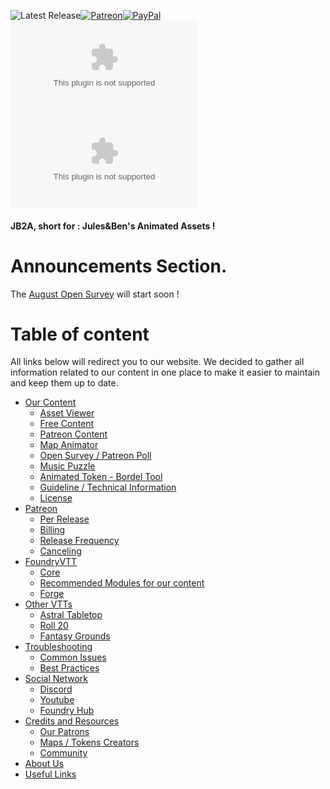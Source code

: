 <img alt="Latest Release" src="https://img.shields.io/github/v/release/Jules-Bens-Aa/JB2A_DnD5e?color=7FB800">[![Patreon](https://img.shields.io/badge/Pledge-Patreon-red)](https://www.patreon.com/JB2A)[![PayPal](https://img.shields.io/badge/Donate-Paypal-ff69b4)](https://paypal.me/DonationJB2A?locale.x=fr_FR)<br>
![GitHub release (latest by date and asset)](https://img.shields.io/github/downloads/Jules-Bens-Aa/JB2A_DnD5e/0.2.4/JB2A_DnD5e-0.2.4.zip?color=ffba00&label=Release%200.2.4%20Downloads)<br>
![GitHub release (latest by date and asset)](https://img.shields.io/github/downloads/Jules-Bens-Aa/JB2A_DnD5e/0.2.3/JB2A_DnD5e-0.2.3.zip?color=e3621f&label=Release%200.2.3%20Downloads)<br>
<p style='text-align: justify;'>


#### JB2A, short for : Jules&Ben's Animated Assets !

# Announcements Section.

The [August Open Survey](https://forms.gle/PwFPd8M5CKMXJwrk7) will start soon !

# Table of content

All links below will redirect you to our website. We decided to gather all information related to our content in one place to make it easier to maintain and keep them up to date.

 - [Our Content](https://jb2a.com/#Content)
   - [Asset Viewer](https://jb2a.com/#AssetViewer)
   - [Free Content](https://jb2a.com/#Free)
   - [Patreon Content](https://jb2a.com/#PatreonContent)
   - [Map Animator](https://jb2a.com/#MapAnimator)
   - [Open Survey / Patreon Poll](https://jb2a.com/#OpenSurveyPoll)
   - [Music Puzzle](https://jb2a.com/#MusicPuzzle)
   - [Animated Token - Bordel Tool](https://jb2a.com/#AnimatedTokenTool)
   - [Guideline / Technical Information](https://jb2a.com/#Guideline)
   - [License](https://jb2a.com/#Lisence)
 - [Patreon](https://jb2a.com/#Patreon)
   - [Per Release](https://jb2a.com/#PerRelease)
   - [Billing](https://jb2a.com/#Billin)
   - [Release Frequency](https://jb2a.com/#ReleaseFrequency)
   - [Canceling](https://jb2a.com/#PatreonCanceling)
 - [FoundryVTT](https://jb2a.com/#FoundryVTT)
   - [Core](https://jb2a.com/#Core)
   - [Recommended Modules for our content](https://jb2a.com/#RecommendedModules)
   - [Forge](https://jb2a.com/#Forge)
 - [Other VTTs](https://jb2a.com/#OtherVTTs)
   - [Astral Tabletop](https://jb2a.com/#Astral)
   - [Roll 20](https://jb2a.com/#Roll20)
   - [Fantasy Grounds](https://jb2a.com/#FantasyGrounds)
 - [Troubleshooting](https://jb2a.com/#Troubleshooting)
   - [Common Issues](https://jb2a.com/#CommonIssues)
   - [Best Practices](https://jb2a.com/#BestPractices)
 - [Social Network](https://jb2a.com/#SocialNetwork)
   - [Discord](https://jb2a.com/#Discord)
   - [Youtube](https://jb2a.com/#Youtube)
   - [Foundry Hub](https://jb2a.com/#FoundryHub)
 - [Credits and Resources](https://jb2a.com/#Credits)
   - [Our Patrons](https://jb2a.com/#OurPatrons)
   - [Maps / Tokens Creators](https://jb2a.com/#ContentCreators)
   - [Community](https://jb2a.com/#Community)
 - [About Us](https://jb2a.com/#AboutUs)
 - [Useful Links](https://jb2a.com/#UselinkLinks)



